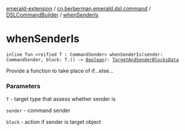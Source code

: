 [emerald-extension](../../index.md) / [cn.berberman.emerald.dsl.command](../index.md) / [DSLCommandBuilder](index.md) / [whenSenderIs](.)

# whenSenderIs

`inline fun <reified T : CommandSender> whenSenderIs(sender: CommandSender, block: T.() -> `[`Boolean`](https://kotlinlang.org/api/latest/jvm/stdlib/kotlin/-boolean/index.html)`): `[`TargetAndSenderBlocksData`](-target-and-sender-blocks-data/index.md)

Provide a function to take place of  if...else...

### Parameters

`T` - target type that assess whether sender is

`sender` - command sender

`block` - action if sender is target object